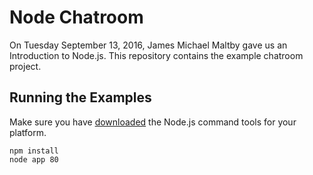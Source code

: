 # Node Chatroom
On Tuesday September 13, 2016, James Michael Maltby gave us an Introduction to Node.js. This repository contains the example chatroom project.

## Running the Examples

Make sure you have [downloaded](https://nodejs.org/en/download/) the Node.js command tools for your platform.

	npm install
    node app 80